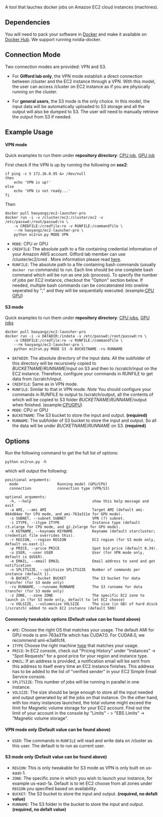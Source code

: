 A tool that lauches docker jobs on Amazon EC2 cloud instances (machines).

## Dependencies
You will need to pack your software in [Docker](www.docker.com) and make it available on [Docker Hub](hub.docker.com). We support running nvidia-docker.

## Connection Mode
Two connection modes are provided: VPN and S3. 

+ For **Gifford lab only**, the VPN mode establish a direct connection between /cluster and the EC2 instance through a VPN. With this model, the user can access /cluster on EC2 instance as if you are physically running on the cluster.

+ For **general users**, the S3 mode is the only choice. In this model, the input data will be automatically uploaded to S3 storage and all the output will also be dumped to S3. The user will need to manually retrieve the output from S3 if needed.

## Example Usage

#### VPN mode 

Quick examples to run them under **repository directory**: [CPU job](https://github.com/gifford-lab/ec2-launcher-pro/blob/master/example/run_vpn_cpu.sh), [GPU job](https://github.com/gifford-lab/ec2-launcher-pro/blob/master/example/run_vpn_gpu.sh)

First check if the VPN is up by running the following on **sox2**:

```
if ping -c 5 172.16.0.95 &> /dev/null
then
    echo 'VPN is up!'
else
    echo 'VPN is not ready...'
fi

```

Then 

```
docker pull haoyangz/ec2-launcher-pro
docker run -i -v /cluster/ec2:/cluster/ec2 -v /etc/passwd:/root/passwd:ro \
	-v CREDFILE:/credfile:ro -v RUNFILE:/commandfile \
	--rm haoyangz/ec2-launcher-pro \
	python ec2run.py MODE VPN 
```
+ `MODE`: CPU or GPU
+ `CREDFILE`: The absolute path to a file containing credential information of your Amazon AWS account. Gifford lab member can use /cluster/ec2/cred . More information please read [here](https://github.com/gifford-lab/ec2-launcher-pro/blob/master/cred_tutorial/credfile.md).
+ `RUNFILE`: The absolute path to a file containing bash commands (usually `docker run` commands) to run. Each line should be one complete bash command which will be run as one job (process). To specify the number of jobs per EC2 instance, checkout the "Option" section below. If needed, multiple bash commands can be concatenated into oneline seperated by ";" and they will be sequentially executed. (example:[CPU](https://github.com/gifford-lab/ec2-launcher-pro/blob/master/example/testscript.txt)
  [GPU](https://github.com/gifford-lab/ec2-launcher-pro/blob/master/example/testscript-gpu.txt))

#### S3 mode 
Quick examples to run them under **repository directory**: [CPU jobs](https://github.com/gifford-lab/ec2-launcher-pro/blob/master/example/run_s3_cpu.sh), [GPU jobs](https://github.com/gifford-lab/ec2-launcher-pro/blob/master/example/run_s3_gpu.sh)

```
docker pull haoyangz/ec2-launcher-pro
docker run -i -v DATADIR:/indata -v /etc/passwd:/root/passwd:ro \
	-v CREDFILE:/credfile:ro -v RUNFILE:/commandfile \
	--rm haoyangz/ec2-launcher-pro \
	python ec2run.py MODE S3 -b BUCKETNAME -ru RUNNAME
```
+ `DATADIR`: The absolute directory of the input data. All the subfolder of this directory will be recursively copied to $BUCKETNAME$/$RUNNAME$/input on S3 and then to /scratch/input on the EC2 instance. Therefore, configure your commands in RUNFILE to get data from /scratch/input.
+ `CREDFILE`: Same as in VPN mode.
+ `RUNFILE`: Similar to that in VPN mode. *Note* You should configure your commands in RUNFILE to output to /scratch/output, all the contents of which will be copied to S3 folder $BUCKETNAME$/$RUNNAME$/output when finished. (example:[CPU](https://github.com/gifford-lab/ec2-launcher-pro/blob/master/example/testscript-s3.txt)[GPU](https://github.com/gifford-lab/ec2-launcher-pro/blob/master/example/testscript-s3-gpu.txt)) 
+ `MODE`: CPU or GPU
+ `BUCKETNAME`: The S3 bucket to store the input and output.  **(required)**
+ `RUNNAME`: The subfolder of S3 bucket to store the input and output. So all the data will be under $BUCKETNAME$/$RUNNAME$ on S3.  **(required)**


## Options
Run the following command to get the full list of options:

```
python ec2run.py -h
```

which will output the following:


```
positional arguments:
  mode                  Running model (GPU/CPU)
  connection            connection type (VPN/S3)

optional arguments:
  -h, --help                            show this help message and exit
  -a AMI, --ami AMI                     Target AMI (default ami-864d84ee for CPU mode, and ami-763a311e for GPU mode).
  -s SUBNET, --subnet SUBNET            VPN (?) subnet.
  -i ITYPE, --itype ITYPE               Instance type (default r3.xlarge for CPU mode, and g2.2xlarge for GPU mode).
  -k KEYNAME, --keyname KEYNAME         Keyname (default starcluster; credential file overrides this).
  -r REGION, --region REGION            EC2 region (for S3 mode only, default us-east-1).
  -p PRICE, --price PRICE               Spot bid price (default 0.34).
  -u USER, --user USER                  User (for VPN mode only, default is $USER).
  -e EMAIL, --email EMAIL               Email address to send and get notification
  -n SPLITSIZE, --splitsize SPLITSIZE   Number of commands per instance (default 1).
  -b BUCKET, --bucket BUCKET            The S3 bucket for data transfer (for S3 mode only)
  -ru RUNNAME, --runname RUNNAME        The S3 runname for data transfer (for S3 mode only)
  -z ZONE, --zone ZONE                  The specific EC2 zone to launch in (for S3 mode only, default to let EC2 choose)
  -v VOLSIZE, --volumesize VOLSIZE      The size (in GB) of hard disck (/scratch) added to each EC2 instance (default 500)
```

#### Commonly tweakable options (Default value can be found above)
+ `AMI`: Choose the right OS that matches your usage. The default AMI for GPU mode is ami-763a311e which has CUDA7.0. For CUDA8.0, we recommend ami-e3a6fcf4.
+ `ITYPE` Choose the right machine [type](https://aws.amazon.com/ec2/instance-types/) that matches your usage. 
+ `PRICE`: In EC2 console, check out "Pricing History" under "Instances" -> "Spot Requests" for a good price for your region and instance type.
+ `EMAIL`:  If an address is provided, a notification email will be sent from this address to itself every time an EC2 instance finishes. This address has to be added to the list of "verified sender" in your EC2 Simple Email Service console.
+ `SPLITSIZE`: This number of jobs will be running in parallel in one instance.
+ `VOLSIZE`: The size should be large enough to store all the input needed and output generated by all the jobs on that instance. On the other hand, with too many instances launched, the total volume might exceed the limit for Magnetic volume storage for your EC2 account. Find out the limit of your account in the console by "Limits" - > "EBS Limits" -> "Magnetic volume storage".

#### VPN mode only (Default value can be found above)
+ `USER`: The commands in `RUNFILE` will read and write data on /cluster as this user. The default is to run as current user. 

#### S3 mode only (Default value can be found above)
+ `REGION`: This is only tweakable for S3 mode as VPN is only built on us-east-1.
+ `ZONE`: The specific zone in which you wish to launch your instance, for example us-east-1a. Default is to let EC2 choose from all zones under `REGION` you specified based on availability.
+ `BUCKET`: The S3 bucket to store the input and output.  **(required, no defalt value)**
+ `RUNNAME`: The S3 folder in the bucket to store the input and output.  **(required, no defalt value)**

